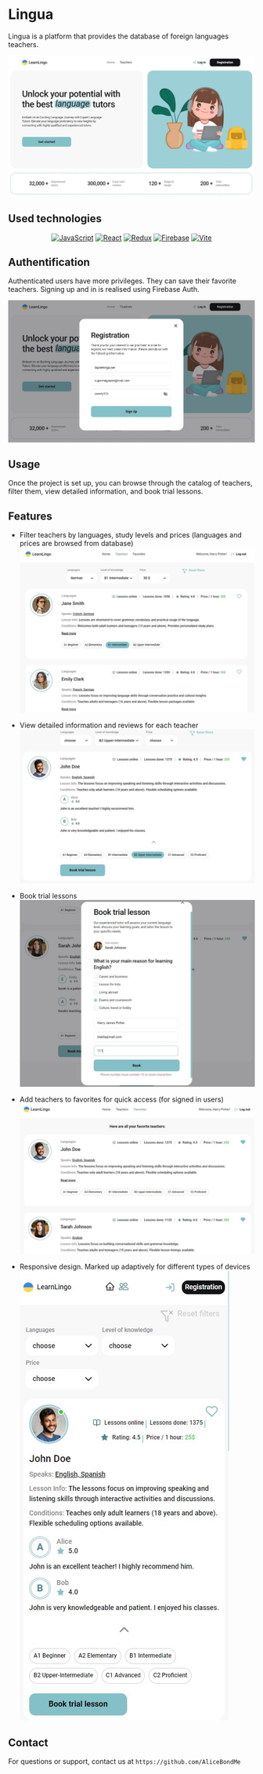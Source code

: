# Lingua

Lingua is a platform that provides the database of foreign languages teachers.

![Lingua HomePage preview](./assets/home-page.JPG)

## Used technologies

<p align="center" >
<a href="https://www.typescriptlang.org/" target="_blank" rel="noreferrer"><img src="https://raw.githubusercontent.com/danielcranney/readme-generator/main/public/icons/skills/typescript-colored.svg" width="36" height="36" alt="JavaScript" /></a>
<a href="https://reactjs.org/" target="_blank" rel="noreferrer"><img src="https://raw.githubusercontent.com/danielcranney/readme-generator/main/public/icons/skills/react-colored.svg" width="36" height="36" alt="React" /></a>
<a href="https://redux.js.org/" target="_blank" rel="noreferrer"><img src="https://raw.githubusercontent.com/danielcranney/readme-generator/main/public/icons/skills/redux-colored.svg" width="36" height="36" alt="Redux" /></a>
<a href="https://firebase.google.com/" target="_blank" rel="noreferrer"><img src="https://raw.githubusercontent.com/danielcranney/readme-generator/main/public/icons/skills/firebase-colored.svg" width="36" height="36" alt="Firebase" /></a>
<a href="https://firebase.google.com/" target="_blank" rel="noreferrer"><img src="https://raw.githubusercontent.com/danielcranney/readme-generator/main/public/icons/skills/vite-colored.svg" width="36" height="36" alt="Vite" /></a>
</p>

## Authentification

Authenticated users have more privileges. They can save their favorite teachers.
Signing up and in is realised using Firebase Auth.

![Lingua Registration preview](./assets/registration.JPG)

## Usage

Once the project is set up, you can browse through the catalog of teachers, filter them, view
detailed information, and book trial lessons.

## Features

- Filter teachers by languages, study levels and prices (languages and prices are browsed from database)
  ![Lingua Filtered teachers preview](./assets/filtered.JPG)

- View detailed information and reviews for each teacher
  ![Lingua Detailes trial preview](./assets/detailes.JPG)

- Book trial lessons
  ![Lingua Book trial preview](./assets/book-trial.JPG)

- Add teachers to favorites for quick access (for signed in users)
  ![Lingua Favorites preview](./assets/favorites.JPG)

- Responsive design. Marked up adaptively for different types of devices
  ![Lingua Favorites preview](./assets/mobile.JPG)

## Contact

For questions or support, contact us at `https://github.com/AliceBondMe`
